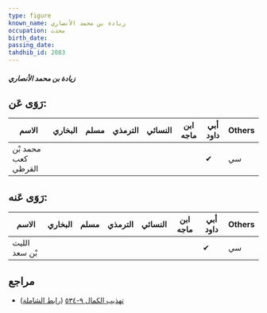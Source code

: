 ```yaml
---
type: figure
known_name: زيادة بن محمد الأنصاري
occupation: محدث
birth_date:
passing_date:
tahdhib_id: 2083
---
```

##### زيادة بن محمد الأنصاري

## رَوَى عَن:
| الاسم               | البخاري | مسلم | الترمذي | النسائي | ابن ماجه | أبي داود | Others |
| ------------------- | ------- | ---- | ------- | ------- | -------- | -------- | ------ |
| محمد بْن كعب القرظي |         |      |         |         |          | ✔        | سي     |
## رَوَى عَنه:
| الاسم         | البخاري | مسلم | الترمذي | النسائي | ابن ماجه | أبي داود | Others |
| ------------- | ------- | ---- | ------- | ------- | -------- | -------- | ------ |
| الليث بْن سعد |         |      |         |         |          | ✔        | سي     |
## مراجع
- [تهذيب الكمال ٩-٥٣٤](obsidian://open?vault=Tahdhib-al-Kamal&file=Figures/٢٠٨٣-زيادة%20بن%20محمد%20الأنصاري) ([رابط الشاملة](https://shamela.ws/book/3722/4774))